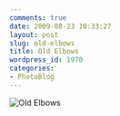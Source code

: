 ```yaml
---
comments: true
date: 2009-08-23 10:33:27
layout: post
slug: old-elbows
title: Old Elbows
wordpress_id: 1970
categories:
- PhotoBlog
---
```


![Old Elbows](http://ryanfitzer.com/main/wp-content/uploads/2009/08/pasadena-16.jpg)
